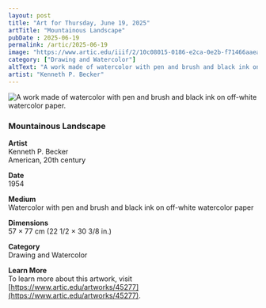```yaml
---
layout: post
title: "Art for Thursday, June 19, 2025"
artTitle: "Mountainous Landscape"
pubDate : 2025-06-19
permalink: /artic/2025-06-19
image: "https://www.artic.edu/iiif/2/10c08015-0186-e2ca-0e2b-f71466aaea56/full/1686,/0/default.jpg"
category: ["Drawing and Watercolor"]
altText: "A work made of watercolor with pen and brush and black ink on off-white watercolor paper."
artist: "Kenneth P. Becker"
---
```

 
<img src='https://www.artic.edu/iiif/2/10c08015-0186-e2ca-0e2b-f71466aaea56/full/1686,/0/default.jpg' alt='A work made of watercolor with pen and brush and black ink on off-white watercolor paper.' style='border-radius=5px'> 
 
### Mountainous Landscape
 
**Artist**<br>
Kenneth P. Becker<br>
American, 20th century
 
**Date**<br>
1954
 
**Medium**<br>
Watercolor with pen and brush and black ink on off-white watercolor paper
 
**Dimensions**<br>
57 × 77 cm (22 1/2 × 30 3/8 in.)
 
**Category**<br>
Drawing and Watercolor
 
**Learn More**<br>
To learn more about this artwork, visit [https://www.artic.edu/artworks/45277](https://www.artic.edu/artworks/45277).